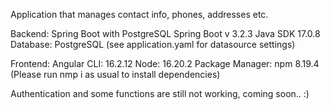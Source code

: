 Application that manages contact info, phones, addresses etc.

Backend: Spring Boot with PostgreSQL
Spring Boot v 3.2.3
Java SDK 17.0.8
Database: PostgreSQL (see application.yaml for datasource settings)

Frontend: 
Angular CLI: 16.2.12
Node: 16.20.2
Package Manager: npm 8.19.4
(Please run nmp i as usual to install dependencies)

Authentication and some functions are still not working, coming soon.. :)








